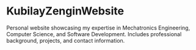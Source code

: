 # KubilayZenginWebsite
Personal website showcasing my expertise in Mechatronics Engineering, Computer Science, and Software Development. Includes professional background, projects, and contact information.
